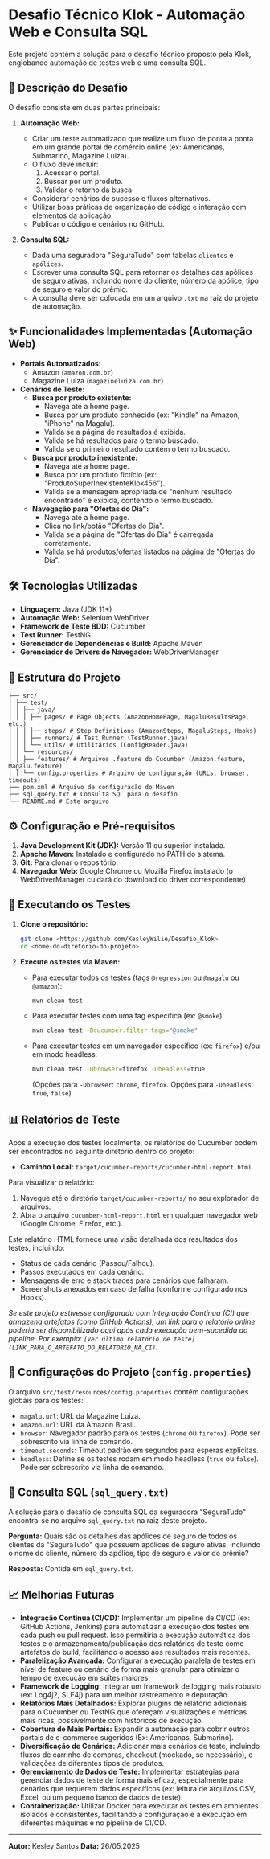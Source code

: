 # Desafio Técnico Klok - Automação Web e Consulta SQL

Este projeto contém a solução para o desafio técnico proposto pela Klok, englobando automação de testes web e uma consulta SQL.

## 📝 Descrição do Desafio

O desafio consiste em duas partes principais:

1.  **Automação Web:**
    *   Criar um teste automatizado que realize um fluxo de ponta a ponta em um grande portal de comércio online (ex: Americanas, Submarino, Magazine Luiza).
    *   O fluxo deve incluir:
        1.  Acessar o portal.
        2.  Buscar por um produto.
        3.  Validar o retorno da busca.
    *   Considerar cenários de sucesso e fluxos alternativos.
    *   Utilizar boas práticas de organização de código e interação com elementos da aplicação.
    *   Publicar o código e cenários no GitHub.

2.  **Consulta SQL:**
    *   Dada uma seguradora "SeguraTudo" com tabelas `clientes` e `apólices`.
    *   Escrever uma consulta SQL para retornar os detalhes das apólices de seguro ativas, incluindo nome do cliente, número da apólice, tipo de seguro e valor do prêmio.
    *   A consulta deve ser colocada em um arquivo `.txt` na raiz do projeto de automação.

## ✨ Funcionalidades Implementadas (Automação Web)

*   **Portais Automatizados:**
    *   Amazon (`amazon.com.br`)
    *   Magazine Luiza (`magazineluiza.com.br`)
*   **Cenários de Teste:**
    *   **Busca por produto existente:**
        *   Navega até a home page.
        *   Busca por um produto conhecido (ex: "Kindle" na Amazon, "iPhone" na Magalu).
        *   Valida se a página de resultados é exibida.
        *   Valida se há resultados para o termo buscado.
        *   Valida se o primeiro resultado contém o termo buscado.
    *   **Busca por produto inexistente:**
        *   Navega até a home page.
        *   Busca por um produto fictício (ex: "ProdutoSuperInexistenteKlok456").
        *   Valida se a mensagem apropriada de "nenhum resultado encontrado" é exibida, contendo o termo buscado.
    *   **Navegação para "Ofertas do Dia":**
        *   Navega até a home page.
        *   Clica no link/botão "Ofertas do Dia".
        *   Valida se a página de "Ofertas do Dia" é carregada corretamente.
        *   Valida se há produtos/ofertas listados na página de "Ofertas do Dia".

## 🛠️ Tecnologias Utilizadas

*   **Linguagem:** Java (JDK 11+)
*   **Automação Web:** Selenium WebDriver
*   **Framework de Teste BDD:** Cucumber
*   **Test Runner:** TestNG
*   **Gerenciador de Dependências e Build:** Apache Maven
*   **Gerenciador de Drivers do Navegador:** WebDriverManager

## 📂 Estrutura do Projeto
```.
├── src/
│ ├── test/
│ │ ├── java/
│ │ │ ├── pages/ # Page Objects (AmazonHomePage, MagaluResultsPage, etc.)
│ │ │ ├── steps/ # Step Definitions (AmazonSteps, MagaluSteps, Hooks)
│ │ │ ├── runners/ # Test Runner (TestRunner.java)
│ │ │ └── utils/ # Utilitários (ConfigReader.java)
│ │ └── resources/
│ │ ├── features/ # Arquivos .feature do Cucumber (Amazon.feature, Magalu.feature)
│ │ └── config.properties # Arquivo de configuração (URLs, browser, timeouts)
├── pom.xml # Arquivo de configuração do Maven
├── sql_query.txt # Consulta SQL para o desafio
└── README.md # Este arquivo
```
## ⚙️ Configuração e Pré-requisitos

1.  **Java Development Kit (JDK):** Versão 11 ou superior instalada.
2.  **Apache Maven:** Instalado e configurado no PATH do sistema.
3.  **Git:** Para clonar o repositório.
4.  **Navegador Web:** Google Chrome ou Mozilla Firefox instalado (o WebDriverManager cuidará do download do driver correspondente).

## 🚀 Executando os Testes

1.  **Clone o repositório:**
    ```bash
    git clone <https://github.com/KesleyWilie/Desafio_Klok>
    cd <nome-do-diretorio-do-projeto>
    ```

2.  **Execute os testes via Maven:**
    *   Para executar todos os testes (tags `@regression` ou `@magalu` ou `@amazon`):
        ```bash
        mvn clean test
        ```
    *   Para executar testes com uma tag específica (ex: `@smoke`):
        ```bash
        mvn clean test -Dcucumber.filter.tags="@smoke"
        ```
    *   Para executar testes em um navegador específico (ex: `firefox`) e/ou em modo headless:
        ```bash
        mvn clean test -Dbrowser=firefox -Dheadless=true
        ```
        (Opções para `-Dbrowser`: `chrome`, `firefox`. Opções para `-Dheadless`: `true`, `false`)

## 📊 Relatórios de Teste

Após a execução dos testes localmente, os relatórios do Cucumber podem ser encontrados no seguinte diretório dentro do projeto:

*   **Caminho Local:** `target/cucumber-reports/cucumber-html-report.html`

Para visualizar o relatório:
1.  Navegue até o diretório `target/cucumber-reports/` no seu explorador de arquivos.
2.  Abra o arquivo `cucumber-html-report.html` em qualquer navegador web (Google Chrome, Firefox, etc.).

Este relatório HTML fornece uma visão detalhada dos resultados dos testes, incluindo:
*   Status de cada cenário (Passou/Falhou).
*   Passos executados em cada cenário.
*   Mensagens de erro e stack traces para cenários que falharam.
*   Screenshots anexados em caso de falha (conforme configurado nos Hooks).

*Se este projeto estivesse configurado com Integração Contínua (CI) que armazena artefatos (como GitHub Actions), um link para o relatório online poderia ser disponibilizado aqui após cada execução bem-sucedida do pipeline. Por exemplo: `[Ver último relatório de teste](LINK_PARA_O_ARTEFATO_DO_RELATORIO_NA_CI)`.*


## 🔧 Configurações do Projeto (`config.properties`)

O arquivo `src/test/resources/config.properties` contém configurações globais para os testes:

*   `magalu.url`: URL da Magazine Luiza.
*   `amazon.url`: URL da Amazon Brasil.
*   `browser`: Navegador padrão para os testes (`chrome` ou `firefox`). Pode ser sobrescrito via linha de comando.
*   `timeout.seconds`: Timeout padrão em segundos para esperas explícitas.
*   `headless`: Define se os testes rodam em modo headless (`true` ou `false`). Pode ser sobrescrito via linha de comando.

## 📄 Consulta SQL (`sql_query.txt`)

A solução para o desafio de consulta SQL da seguradora "SeguraTudo" encontra-se no arquivo `sql_query.txt` na raiz deste projeto.

**Pergunta:** Quais são os detalhes das apólices de seguro de todos os clientes da "SeguraTudo" que possuem apólices de seguro ativas, incluindo o nome do cliente, número da apólice, tipo de seguro e valor do prêmio?

**Resposta:** Contida em `sql_query.txt`.

## 📈 Melhorias Futuras

*   **Integração Contínua (CI/CD):** Implementar um pipeline de CI/CD (ex: GitHub Actions, Jenkins) para automatizar a execução dos testes em cada push ou pull request. Isso permitiria a execução automática dos testes e o armazenamento/publicação dos relatórios de teste como artefatos do build, facilitando o acesso aos resultados mais recentes.
*   **Paralelização Avançada:** Configurar a execução paralela de testes em nível de feature ou cenário de forma mais granular para otimizar o tempo de execução em suítes maiores.
*   **Framework de Logging:** Integrar um framework de logging mais robusto (ex: Log4j2, SLF4j) para um melhor rastreamento e depuração.
*   **Relatórios Mais Detalhados:** Explorar plugins de relatório adicionais para o Cucumber ou TestNG que ofereçam visualizações e métricas mais ricas, possivelmente com históricos de execução.
*   **Cobertura de Mais Portais:** Expandir a automação para cobrir outros portais de e-commerce sugeridos (Ex: Americanas, Submarino).
*   **Diversificação de Cenários:** Adicionar mais cenários de teste, incluindo fluxos de carrinho de compras, checkout (mockado, se necessário), e validações de diferentes tipos de produtos.
*   **Gerenciamento de Dados de Teste:** Implementar estratégias para gerenciar dados de teste de forma mais eficaz, especialmente para cenários que requerem dados específicos (ex: leitura de arquivos CSV, Excel, ou um pequeno banco de dados de teste).
*   **Containerização:** Utilizar Docker para executar os testes em ambientes isolados e consistentes, facilitando a configuração e a execução em diferentes máquinas e no pipeline de CI/CD.

---
**Autor:** Kesley Santos
**Data:** 26/05.2025
